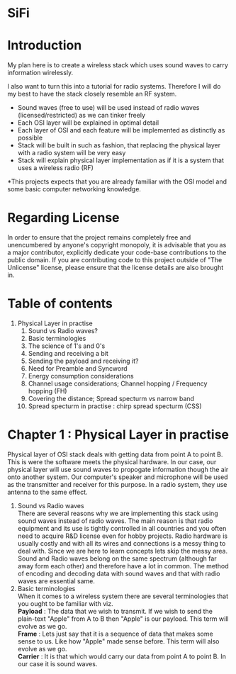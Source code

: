 # SiFi


Introduction
============
My plan here is to create a wireless stack which uses sound waves to carry information wirelessly.

I also want to turn this into a tutorial for radio systems. Therefore I will do my best to have the stack closely resemble an RF system.

- Sound waves (free to use) will be used instead of radio waves (licensed/restricted) as we can tinker freely
- Each OSI layer will be explained in optimal detail
- Each layer of OSI and each feature will be implemented as distinctly as possible
- Stack will be built in such as fashion, that replacing the physical layer with a radio system will be very easy
- Stack will explain physical layer implementation as if it is a system that uses a wireless radio (RF)

*This projects expects that you are already familiar with the OSI model and some basic computer networking knowledge.


Regarding License
=================
In order to ensure that the project remains completely free and unencumbered by anyone's copyright monopoly, it is advisable that you as a major contributor, explicitly dedicate your code-base contributions to the public domain. If you are contributing code to this project outside of "The Unlicense" license, please ensure that the license details are also brought in.


Table of contents
=================
1. Physical Layer in practise
   1. Sound vs Radio waves?
   1. Basic terminologies
   1. The science of 1's and 0's
   1. Sending and receiving a bit
   1. Sending the payload and receiving it?
   1. Need for Preamble and Syncword
   1. Energy consumption considerations
   1. Channel usage considerations; Channel hopping / Frequency hopping (FH)
   1. Covering the distance; Spread specturm vs narrow band
   1. Spread specturm in practise : chirp spread specturm (CSS)

Chapter 1 : Physical Layer in practise
======================================
Physical layer of OSI stack deals with getting data from point A to point B. This is were the software meets the physical hardware. In our case, our physical layer will use sound waves to propogate information though the air onto another system. Our computer's speaker and microphone will be used as the transmitter and receiver for this purpose. In a radio system, they use antenna to the same effect.
  1. Sound vs Radio waves <br>
There are several reasons why we are implementing this stack using sound waves instead of radio waves. The main reason is that radio equipment and its use is tightly controlled in all countries and you often need to acquire R&D license even for hobby projects. Radio hardware is usually costly and with all its wires and connections is a messy thing to deal with. Since we are here to learn concepts lets skip the messy area. <br>
Sound and Radio waves belong on the same spectrum (although far away form each other) and therefore have a lot in common. The method of encoding and decoding data with sound waves and that with radio waves are essential same.<br>
  1. Basic terminologies <br>
When it comes to a wireless system there are several terminologies that you ought to be familiar with viz. <br>
**Payload** : The data that we wish to transmit. If we wish to send the plain-text "Apple" from A to B then "Apple" is our payload. This term will evolve as we go. <br>
**Frame** : Lets just say that it is a sequence of data that makes some sense to us. Like how "Apple" made sense before. This term will also evolve as we go. <br>
**Carrier** : It is that which would carry our data from point A to point B. In our case it is sound waves.
